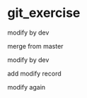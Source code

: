 # git_exercise

modify by dev 


merge from master


modify by dev 

add modify record

modify again

